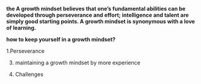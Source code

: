 **the A growth mindset believes that one’s fundamental abilities can be developed through perseverance and effort; intelligence and talent are simply good starting points. A growth mindset is synonymous with a love of learning.**

**how to keep yourself in a growth mindset?**

1.Perseverance

3. maintaining a growth mindset by more experience

2. Challenges
